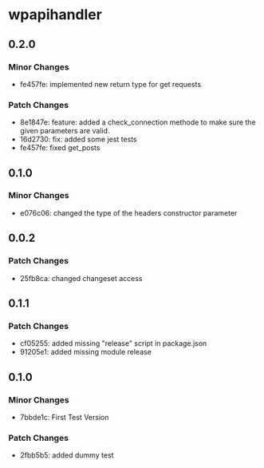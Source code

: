# wpapihandler

## 0.2.0

### Minor Changes

- fe457fe: implemented new return type for get requests

### Patch Changes

- 8e1847e: feature: added a check_connection methode to make sure the given parameters are valid.
- 16d2730: fix: added some jest tests
- fe457fe: fixed get_posts

## 0.1.0

### Minor Changes

- e076c06: changed the type of the headers constructor parameter

## 0.0.2

### Patch Changes

- 25fb8ca: changed changeset access

## 0.1.1

### Patch Changes

- cf05255: added missing "release" script in package.json
- 91205e1: added missing module release

## 0.1.0

### Minor Changes

- 7bbde1c: First Test Version

### Patch Changes

- 2fbb5b5: added dummy test
